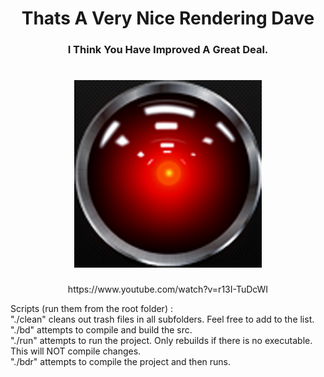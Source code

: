 <div align="center">
<h1>Thats A Very Nice Rendering Dave</h1>
<h3>I Think You Have Improved A Great Deal.</h3>
</div>
<h1 align="center">
  <img src="HAL9000.png" alt="HAL9000" />
</h1>
<div align="center">
https://www.youtube.com/watch?v=r13I-TuDcWI
</div>
<p>
Scripts (run them from the root folder) : </br>
"./clean"   cleans out trash files in all subfolders. Feel free to add to the list.</br>
"./bd"      attempts to compile and build the src.</br>
"./run"     attempts to run the project. Only rebuilds if there is no executable. This will NOT compile changes.</br>
"./bdr"     attempts to compile the project and then runs.
</p>
